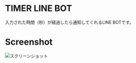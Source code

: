 # TIMER LINE BOT
入力された時間（秒）が経過したら通知してくれるLINE BOTです。

# Screenshot
![スクリーンショット](https://s3-ap-northeast-1.amazonaws.com/box-01/tmp/timer.PNG)
